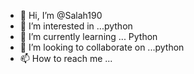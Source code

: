 - 👋 Hi, I’m @Salah190
- 👀 I’m interested in ...python
- 🌱 I’m currently learning ... Python
- 💞️ I’m looking to collaborate on ...python
- 📫 How to reach me ...


<!---
Salah190/Salah190 is a ✨ special ✨ repository because its `README.md` (this file) appears on your GitHub profile.
You can click the Preview link to take a look at your changes.
--->
